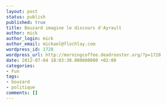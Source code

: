 ```yaml
---
layout: post
status: publish
published: true
title: Bouzard imagine le discours d'Ayrault
author: mick
author_login: mick
author_email: mickael@flochlay.com
wordpress_id: 1728
wordpress_url: http://morningcoffee.deadrooster.org/?p=1728
date: 2012-07-04 18:03:30.000000000 +02:00
categories:
- Fun
tags:
- bouzard
- politique
comments: []
---
```


